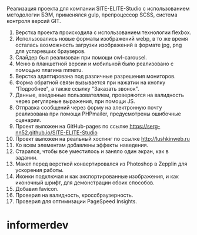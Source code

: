 Реализация проекта для компании SITE-ELITE-Studio с использованием методологии БЭМ, применялся gulp, препроцессор SCSS, система контроля версий GIT.

1. Верстка проекта происходила с использованием технологии flexbox.
2. Использовались новые форматы изображений webp, в то же время осталась возможность загрузки изображений в формате jpg, png для устаревших браузеров.
3. Слайдер был реализован при помощи owl-carousel.
4. Меню в планшетной версии и мобильной было реализовано с помощью плагина mmenu.
5. Верстка адаптирована под различные разрешения мониторов.
6. Форма обратной связи вызывается при нажатии на кнопку "Подробнее", а также ссылку "Заказать звонок".
7. Данные, введенные пользователлем, проверяются на валидность через регулярные выражения, при помощи JS.
8. Отправка сообщений через форму на электронную почту реализована при помощи PHPmailer, предусмотрены ошибочные сценарии.
9. Проект выложен на GitHub-pages по ссылке https://serg-nn52.github.io/SITE-ELITE-Studio
10. Проект выложен на реальный хостинг по ссылке http://lushkinweb.ru
11. Ко всем элементам добавлены эффекты наведения.
12. Старался, чтобы все уместилось и заняло один экран, как в задании.
13. Макет перед версткой конвертировался из Photoshop в Zepplin для ускорения работы.
14. Иконки подключал и как экспортированные изображения, и как иконочный шрифт, для демонстрации обоих способов.
15. Добавил favicon.
16. Проверил на валидность, кроссбраузерность.
17. Проверил для оптимизации PageSpeed Insights.
# informerdev

